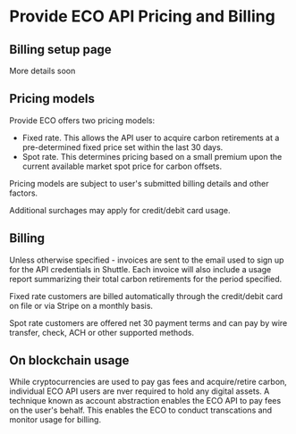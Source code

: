 # Provide ECO API Pricing and Billing

## Billing setup page
More details soon

## Pricing models

Provide ECO offers two pricing models: 
- Fixed rate. This allows the API user to acquire carbon retirements at a pre-determined fixed price set within the last 30 days.
- Spot rate. This determines pricing based on a small premium upon the current available market spot price for carbon offsets.

Pricing models are subject to user's submitted billing details and other factors.

Additional surchages may apply for credit/debit card usage.

## Billing

Unless otherwise specified - invoices are sent to the email used to sign up for the API credentials in Shuttle. Each invoice will also include a usage report summarizing their total carbon retirements for the period specified.

Fixed rate customers are billed automatically through the credit/debit card on file or via Stripe on a monthly basis.

Spot rate customers are offered net 30 payment terms and can pay by wire transfer, check, ACH or other supported methods.


## On blockchain usage
While cryptocurrencies are used to pay gas fees and acquire/retire carbon, individual ECO API users are nver required to hold any digital assets. A technique known as account abstraction enables the ECO API to pay fees on the user's behalf. This enables the ECO to conduct transcations and monitor usage for billing.

